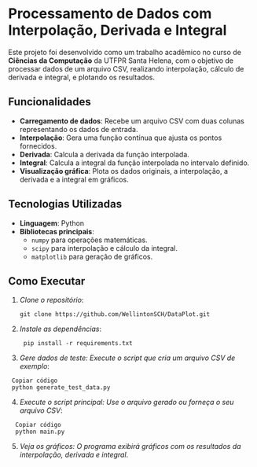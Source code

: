 # Processamento de Dados com Interpolação, Derivada e Integral

Este projeto foi desenvolvido como um trabalho acadêmico no curso de **Ciências da Computação** da UTFPR Santa Helena, com o objetivo de processar dados de um arquivo CSV, realizando interpolação, cálculo de derivada e integral, e plotando os resultados.

## Funcionalidades

- **Carregamento de dados**: Recebe um arquivo CSV com duas colunas representando os dados de entrada.
- **Interpolação**: Gera uma função contínua que ajusta os pontos fornecidos.
- **Derivada**: Calcula a derivada da função interpolada.
- **Integral**: Calcula a integral da função interpolada no intervalo definido.
- **Visualização gráfica**: Plota os dados originais, a interpolação, a derivada e a integral em gráficos.

## Tecnologias Utilizadas

- **Linguagem**: Python
- **Bibliotecas principais**:
  - `numpy` para operações matemáticas.
  - `scipy` para interpolação e cálculo da integral.
  - `matplotlib` para geração de gráficos.

## Como Executar

1. *Clone o repositório*:
   ```
   git clone https://github.com/WellintonSCH/DataPlot.git
    ```
   
2. *Instale as dependências*:
   ```
    pip install -r requirements.txt
    ```
   
3. *Gere dados de teste: Execute o script que cria um arquivo CSV de exemplo*:
 ```
  Copiar código
  python generate_test_data.py
 ```

4. *Execute o script principal: Use o arquivo gerado ou forneça o seu arquivo CSV*:

  ```
    Copiar código
    python main.py
 ```

5. *Veja os gráficos: O programa exibirá gráficos com os resultados da interpolação, derivada e integral*.


